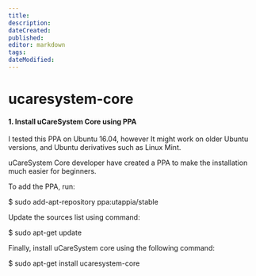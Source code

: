 ```yaml
---
title: 
description: 
dateCreated: 
published: 
editor: markdown
tags: 
dateModified: 
---
```

# ucaresystem-core
#### 1. Install uCareSystem Core using PPA

I tested this PPA on Ubuntu 16.04, however It might work on older Ubuntu versions, and Ubuntu derivatives such as Linux Mint.

uCareSystem Core developer have created a PPA to make the installation much easier for beginners.

To add the PPA, run:

$ sudo add-apt-repository ppa:utappia/stable

Update the sources list using command:

$ sudo apt-get update

Finally, install uCareSystem core using the following command:

$ sudo apt-get install ucaresystem-core